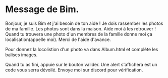 # Message de Bim. 

Bonjour, je suis Bim et j'ai besoin de ton aide ! 
Je dois rassember les photos de ma famille. 
Les photos sont dans la maison. 
Aide moi à les retrouver ! 
Quand tu trouvera une photo d'un membres de la famille donne moi ça localisation(appelle moi). 
Merci de l'aide d'avance. 

Pour donnez la locolistion d'un photo va dans Album.html et complète les balises images. 

Quand tu as fini, appuie sur le bouton valider. 
Une alert s'affichera est un code vous serra dévoilé. Envoye moi sur discord pour vérification. 
